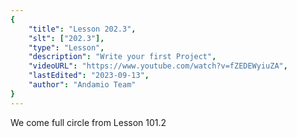 ```yaml
---
{
    "title": "Lesson 202.3",
    "slt": ["202.3"],
    "type": "Lesson",
    "description": "Write your first Project",
    "videoURL": "https://www.youtube.com/watch?v=fZEDEWyiuZA",
    "lastEdited": "2023-09-13",
    "author": "Andamio Team"
}
---
```



We come full circle from Lesson 101.2